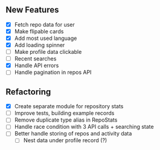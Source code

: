 ## New Features
- [x] Fetch repo data for user
- [x] Make flipable cards
- [x] Add most used language
- [x] Add loading spinner
- [ ] Make profile data clickable
- [ ] Recent searches
- [x] Handle API errors
- [ ] Handle pagination in repos API

## Refactoring
- [x] Create separate module for repository stats
- [ ] Improve tests, building example records
- [ ] Remove duplicate type alias in RepoStats
- [ ] Handle race condition with 3 API calls + searching state
- [ ] Better handle storing of repos and activity data
  - [ ] Nest data under profile record (?)